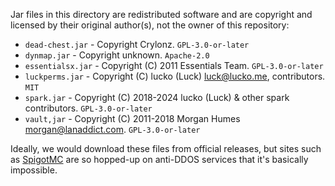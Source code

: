 Jar files in this directory are redistributed software and are copyright and
licensed by their original author(s), not the owner of this repository:

* `dead-chest.jar` - Copyright Crylonz. `GPL-3.0-or-later`
* `dynmap.jar` - Copyright unknown. `Apache-2.0`
* `essentialsx.jar` - Copyright (C) 2011  Essentials Team. `GPL-3.0-or-later`
* `luckperms.jar` - Copyright (C) lucko (Luck) <luck@lucko.me>, contributors.
  `MIT`
* `spark.jar` - Copyright (C) 2018-2024 lucko (Luck) & other spark
  contributors. `GPL-3.0-or-later`
* `vault,jar` - Copyright (C) 2011-2018 Morgan Humes <morgan@lanaddict.com>.
  `GPL-3.0-or-later`

Ideally, we would download these files from official releases, but sites
such as [SpigotMC](https://www.spigotmc.org/) are so hopped-up on anti-DDOS
services that it's basically impossible.
